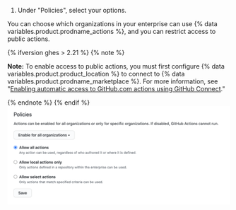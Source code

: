 1. Under "Policies", select your options.

  You can choose which organizations in your enterprise can use {% data variables.product.prodname_actions %}, and you can restrict access to public actions.

  {% ifversion ghes > 2.21 %}
  {% note %}
  
  **Note:** To enable access to public actions, you must first configure {% data variables.product.product_location %} to connect to {% data variables.product.prodname_marketplace %}. For more information, see "[Enabling automatic access to GitHub.com actions using GitHub Connect](/admin/github-actions/enabling-automatic-access-to-githubcom-actions-using-github-connect)."
  
  {% endnote %}
  {% endif %}
  ![Enable, disable, or limits actions for this enterprise account](/assets/images/help/organizations/enterprise-actions-policy.png)
